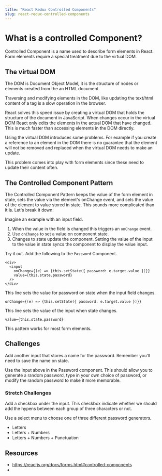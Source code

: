 ```yaml
---
title: "React Redux Controlled Components"
slug: react-redux-controlled-components
---
```


# What is a controlled Component? 

Controlled Component is a name used to describe form elements 
in React. Form elements require a special treatment due to the 
virtual DOM. 

## The virtual DOM

The DOM is Document Object Model, it is the structure of nodes or elements 
created from the an HTML document. 

Traversing and modifying elements in the DOM, like updating the text/html
content of a tag is a slow operation in the browser. 

React solves this speed issue by creating a virtual DOM that holds the 
structure of the document in JavaScript. When changes occur in the virtual 
DOM React only edits the elements in the actual DOM that have changed. 
This is much faster than accessing elements in the DOM directly. 

Using the virtual DOM introduces some problems. For example if you create a 
reference to an element in the DOM there is no guarantee that the element 
will not be removed and replaced when the virtual DOM needs to make an 
update. 

This problem comes into play with form elements since these need to update their 
content often. 

## The Controlled Component Pattern

The Controlled Component Pattern keeps the value of the form element in state, 
sets the value via the element's onChange event, and sets the value of the 
element to value stored in state. This sounds more complicated than it is. 
Let's break it down: 

Imagine an example with an input field. 

1. When the value in the field is changed this triggers an `onChange` event. 
2. Use `onChange` to set a value on component state. 
3. Changes to state update the component. Setting the value of the input to the 
value in state syncs the component to display the value input. 

Try it out. Add the following to the `Password` Component. 

```JSX
<div>
  <input
    onChange={(e) => {this.setState({ password: e.target.value })}}
    value={this.state.password}
  />
</div>
```

This line sets the value for password on state when the input field changes. 

`onChange={(e) => {this.setState({ password: e.target.value })}}`

This line sets the value of the input when state changes. 

`value={this.state.password}`

This pattern works for most form elements. 

## Challenges 

Add another input that stores a name for the password. Remember you'll need to 
save the name on state. 

Use the input above in the Password component. This should allow you to generate 
a random password, type in your own choice of password, or modify the random 
password to make it more memorable. 

### Stretch Challenges

Add a checkbox under the input. This checkbox indicate whether we should add the 
hypens between each group of three characters or not. 

Use a select menu to choose one of three different password generators. 

- Letters
- Letters + Numbers
- Letters + Numbers + Punctuation

## Resources 

- https://reactjs.org/docs/forms.html#controlled-components
- 